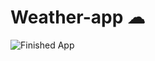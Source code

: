 # Weather-app ☁

![Finished App](https://github.com/londonappbrewery/Images/blob/master/clima-demo.gif)
